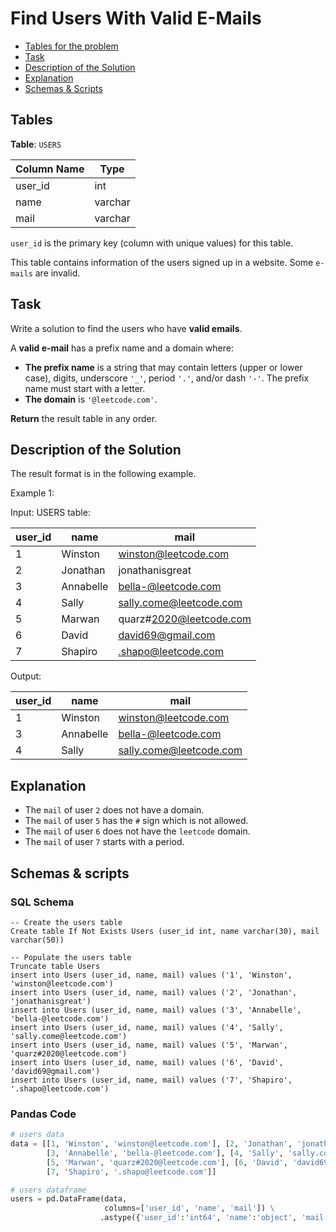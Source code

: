 # Find Users With Valid E-Mails

- [Tables for the problem](#tables)
- [Task](#task)
- [Description of the Solution](#description-of-the-solution)
- [Explanation](#explanation)
- [Schemas & Scripts](#schemas--scripts)

## Tables 

**Table**: `USERS`

| Column Name | Type    |
|-------------|---------|
| user_id     | int     |
| name        | varchar |
| mail        | varchar |

`user_id` is the primary key (column with unique values) for this table.

This table contains information of the users signed up in a website. Some `e-mails` are invalid.

## Task

Write a solution to find the users who have **valid emails**.

A **valid e-mail** has a prefix name and a domain where:

- **The prefix name** is a string that may contain letters (upper or lower case), digits, underscore `'_'`, period `'.'`, 
and/or dash `'-'`. The prefix name must start with a letter.
- **The domain** is `'@leetcode.com'`.

**Return** the result table in any order.

## Description of the Solution ##

The result format is in the following example.

Example 1:

Input: 
USERS table:

| user_id | name      | mail                    |
|---------|-----------|-------------------------|
| 1       | Winston   | winston@leetcode.com    |
| 2       | Jonathan  | jonathanisgreat         |
| 3       | Annabelle | bella-@leetcode.com     |
| 4       | Sally     | sally.come@leetcode.com |
| 5       | Marwan    | quarz#2020@leetcode.com |
| 6       | David     | david69@gmail.com       |
| 7       | Shapiro   | .shapo@leetcode.com     |

Output: 

| user_id | name      | mail                    |
|---------|-----------|-------------------------|
| 1       | Winston   | winston@leetcode.com    |
| 3       | Annabelle | bella-@leetcode.com     |
| 4       | Sally     | sally.come@leetcode.com |

## Explanation ##

- The `mail` of user `2` does not have a domain.
- The `mail` of user `5` has the `#` sign which is not allowed.
- The `mail` of user `6` does not have the `leetcode` domain.
- The `mail` of user `7` starts with a period.

## Schemas & scripts

### SQL Schema

```genericsql
-- Create the users table
Create table If Not Exists Users (user_id int, name varchar(30), mail varchar(50))
    
-- Populate the users table
Truncate table Users
insert into Users (user_id, name, mail) values ('1', 'Winston', 'winston@leetcode.com')
insert into Users (user_id, name, mail) values ('2', 'Jonathan', 'jonathanisgreat')
insert into Users (user_id, name, mail) values ('3', 'Annabelle', 'bella-@leetcode.com')
insert into Users (user_id, name, mail) values ('4', 'Sally', 'sally.come@leetcode.com')
insert into Users (user_id, name, mail) values ('5', 'Marwan', 'quarz#2020@leetcode.com')
insert into Users (user_id, name, mail) values ('6', 'David', 'david69@gmail.com')
insert into Users (user_id, name, mail) values ('7', 'Shapiro', '.shapo@leetcode.com')
```

### Pandas Code

```python
# users data
data = [[1, 'Winston', 'winston@leetcode.com'], [2, 'Jonathan', 'jonathanisgreat'],
        [3, 'Annabelle', 'bella-@leetcode.com'], [4, 'Sally', 'sally.come@leetcode.com'],
        [5, 'Marwan', 'quarz#2020@leetcode.com'], [6, 'David', 'david69@gmail.com'], 
        [7, 'Shapiro', '.shapo@leetcode.com']]

# users dataframe
users = pd.DataFrame(data, 
                     columns=['user_id', 'name', 'mail']) \
                    .astype({'user_id':'int64', 'name':'object', 'mail':'object'})
```